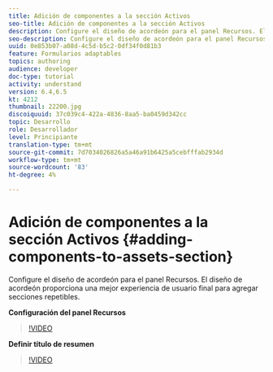 ```yaml
---
title: Adición de componentes a la sección Activos
seo-title: Adición de componentes a la sección Activos
description: Configure el diseño de acordeón para el panel Recursos. El diseño de acordeón proporciona una mejor experiencia de usuario final para agregar secciones repetibles.
seo-description: Configure el diseño de acordeón para el panel Recursos. El diseño de acordeón proporciona una mejor experiencia de usuario final para agregar secciones repetibles.
uuid: 0e853b07-a08d-4c5d-b5c2-0df34f0d81b3
feature: Formularios adaptables
topics: authoring
audience: developer
doc-type: tutorial
activity: understand
version: 6.4,6.5
kt: 4212
thumbnail: 22200.jpg
discoiquuid: 37c039c4-422a-4836-8aa5-ba0459d342cc
topic: Desarrollo
role: Desarrollador
level: Principiante
translation-type: tm+mt
source-git-commit: 7d7034026826a5a46a91b6425a5cebfffab2934d
workflow-type: tm+mt
source-wordcount: '83'
ht-degree: 4%

---
```



# Adición de componentes a la sección Activos {#adding-components-to-assets-section}

Configure el diseño de acordeón para el panel Recursos. El diseño de acordeón proporciona una mejor experiencia de usuario final para agregar secciones repetibles.

**Configuración del panel Recursos**

>[!VIDEO](https://video.tv.adobe.com/v/22200?quality=9&learn=on)

**Definir título de resumen**
>[!VIDEO](https://video.tv.adobe.com/v/28387)



